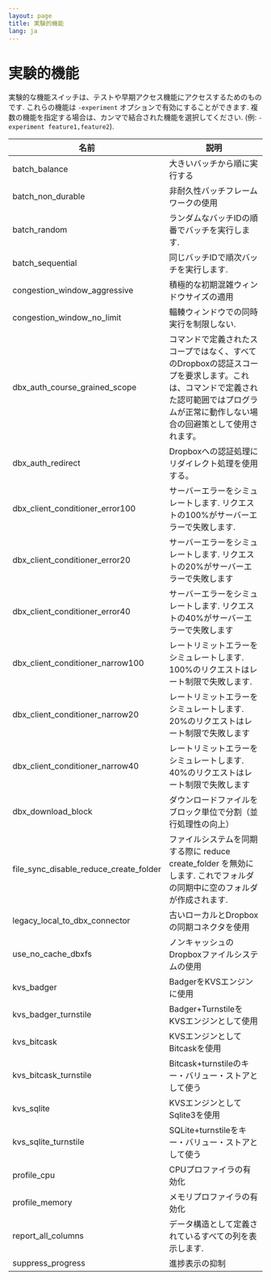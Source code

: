 ```yaml
---
layout: page
title: 実験的機能
lang: ja
---
```


# 実験的機能

実験的な機能スイッチは、テストや早期アクセス機能にアクセスするためのものです. これらの機能は `-experiment` オプションで有効にすることができます. 複数の機能を指定する場合は、カンマで結合された機能を選択してください. (例: `-experiment feature1,feature2`).

| 名前                                   | 説明                                                                                                                                                                                  |
|----------------------------------------|---------------------------------------------------------------------------------------------------------------------------------------------------------------------------------------|
| batch_balance                          | 大きいバッチから順に実行する                                                                                                                                                          |
| batch_non_durable                      | 非耐久性バッチフレームワークの使用                                                                                                                                                    |
| batch_random                           | ランダムなバッチIDの順番でバッチを実行します.                                                                                                                                         |
| batch_sequential                       | 同じバッチIDで順次バッチを実行します.                                                                                                                                                 |
| congestion_window_aggressive           | 積極的な初期混雑ウィンドウサイズの適用                                                                                                                                                |
| congestion_window_no_limit             | 輻輳ウィンドウでの同時実行を制限しない.                                                                                                                                               |
| dbx_auth_course_grained_scope          | コマンドで定義されたスコープではなく、すべてのDropboxの認証スコープを要求します。これは、コマンドで定義された認可範囲ではプログラムが正常に動作しない場合の回避策として使用されます。 |
| dbx_auth_redirect                      | Dropboxへの認証処理にリダイレクト処理を使用する。                                                                                                                                     |
| dbx_client_conditioner_error100        | サーバーエラーをシミュレートします. リクエストの100%がサーバーエラーで失敗します.                                                                                                     |
| dbx_client_conditioner_error20         | サーバーエラーをシミュレートします. リクエストの20%がサーバーエラーで失敗します                                                                                                       |
| dbx_client_conditioner_error40         | サーバーエラーをシミュレートします. リクエストの40%がサーバーエラーで失敗します                                                                                                       |
| dbx_client_conditioner_narrow100       | レートリミットエラーをシミュレートします. 100%のリクエストはレート制限で失敗します.                                                                                                   |
| dbx_client_conditioner_narrow20        | レートリミットエラーをシミュレートします. 20%のリクエストはレート制限で失敗します                                                                                                     |
| dbx_client_conditioner_narrow40        | レートリミットエラーをシミュレートします. 40%のリクエストはレート制限で失敗します                                                                                                     |
| dbx_download_block                     | ダウンロードファイルをブロック単位で分割（並行処理性の向上）                                                                                                                          |
| file_sync_disable_reduce_create_folder | ファイルシステムを同期する際に reduce create_folder を無効にします. これでフォルダの同期中に空のフォルダが作成されます.                                                               |
| legacy_local_to_dbx_connector          | 古いローカルとDropboxの同期コネクタを使用                                                                                                                                             |
| use_no_cache_dbxfs                     | ノンキャッシュのDropboxファイルシステムの使用                                                                                                                                         |
| kvs_badger                             | BadgerをKVSエンジンに使用                                                                                                                                                             |
| kvs_badger_turnstile                   | Badger+TurnstileをKVSエンジンとして使用                                                                                                                                               |
| kvs_bitcask                            | KVSエンジンとしてBitcaskを使用                                                                                                                                                        |
| kvs_bitcask_turnstile                  | Bitcask+turnstileのキー・バリュー・ストアとして使う                                                                                                                                   |
| kvs_sqlite                             | KVSエンジンとしてSqlite3を使用                                                                                                                                                        |
| kvs_sqlite_turnstile                   | SQLite+turnstileをキー・バリュー・ストアとして使う                                                                                                                                    |
| profile_cpu                            | CPUプロファイラの有効化                                                                                                                                                               |
| profile_memory                         | メモリプロファイラの有効化                                                                                                                                                            |
| report_all_columns                     | データ構造として定義されているすべての列を表示します.                                                                                                                                 |
| suppress_progress                      | 進捗表示の抑制                                                                                                                                                                        |


